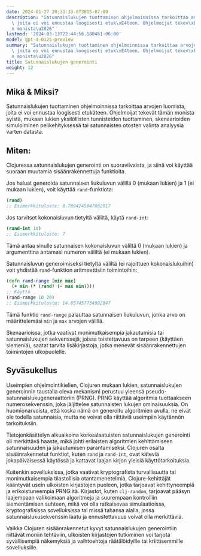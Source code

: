 ```yaml
---
date: 2024-01-27 20:33:33.873815-07:00
description: "Satunnaislukujen tuottaminen ohjelmoinnissa tarkoittaa arvojen luomista,\
  \ joita ei voi ennustaa loogisesti etuk\xE4teen. Ohjelmoijat tekev\xE4t t\xE4m\xE4\
  n monista\u2026"
lastmod: '2024-03-13T22:44:56.180461-06:00'
model: gpt-4-0125-preview
summary: "Satunnaislukujen tuottaminen ohjelmoinnissa tarkoittaa arvojen luomista,\
  \ joita ei voi ennustaa loogisesti etuk\xE4teen. Ohjelmoijat tekev\xE4t t\xE4m\xE4\
  n monista\u2026"
title: Satunnaislukujen generointi
weight: 12
---
```


## Mikä & Miksi?

Satunnaislukujen tuottaminen ohjelmoinnissa tarkoittaa arvojen luomista, joita ei voi ennustaa loogisesti etukäteen. Ohjelmoijat tekevät tämän monista syistä, mukaan lukien yksilöllisten tunnisteiden tuottaminen, skenaarioiden simuloiminen pelikehityksessä tai satunnaisten otosten valinta analyysia varten datasta.

## Miten:

Clojuressa satunnaislukujen generointi on suoraviivaista, ja siinä voi käyttää suoraan muutamia sisäänrakennettuja funktioita.

Jos haluat generoida satunnaisen liukuluvun välillä 0 (mukaan lukien) ja 1 (ei mukaan lukien), voit käyttää `rand`-funktiota:

```Clojure
(rand)
;; Esimerkkituloste: 0.7094245047062917
```

Jos tarvitset kokonaisluvun tietyltä väliltä, käytä `rand-int`:

```Clojure
(rand-int 10)
;; Esimerkkituloste: 7
```

Tämä antaa sinulle satunnaisen kokonaisluvun väliltä 0 (mukaan lukien) ja argumenttina antamasi numeron väliltä (ei mukaan lukien).

Satunnaisluvun generoimiseksi tietyltä väliltä (ei rajoittuen kokonaislukuihin) voit yhdistää `rand`-funktion aritmeettisiin toimintoihin:

```Clojure
(defn rand-range [min max]
  (+ min (* (rand) (- max min))))
;; Käyttö
(rand-range 10 20)
;; Esimerkkituloste: 14.857457734992847
```

Tämä funktio `rand-range` palauttaa satunnaisen liukuluvun, jonka arvo on määrittelemäsi `min` ja `max` arvojen välillä.

Skenaarioissa, jotka vaativat monimutkaisempia jakautumisia tai satunnaislukujen sekvenssejä, joissa toistettavuus on tarpeen (käyttäen siemeniä), saatat tarvita lisäkirjastoja, jotka menevät sisäänrakennettujen toimintojen ulkopuolelle.

## Syväsukellus

Useimpien ohjelmointikielien, Clojuren mukaan lukien, satunnaislukujen generoinnin taustalla oleva mekanismi perustuu yleensä pseudo-satunnaislukugeneraattoriin (PRNG). PRNG käyttää algoritmia tuottaakseen numerosekvenssin, joka jäljittelee satunnaisten lukujen ominaisuuksia. On huomionarvoista, että koska nämä on generoitu algoritmien avulla, ne eivät ole todella satunnaisia, mutta ne voivat olla riittäviä useimpiin käytännön tarkoituksiin.

Tietojenkäsittelyn alkuaikoina korkealaatuisten satunnaislukujen generointi oli merkittävä haaste, mikä johti erilaisten algoritmien kehittämiseen satunnaisuuden ja jakautumisen parantamiseksi. Clojuren osalta sisäänrakennetut funktiot, kuten `rand` ja `rand-int`, ovat käteviä jokapäiväisessä käytössä ja kattavat laajan kirjon yleisiä käyttötarkoituksia.

Kuitenkin sovelluksissa, jotka vaativat kryptografista turvallisuutta tai monimutkaisempia tilastollisia otantamenetelmiä, Clojure-kehittäjät kääntyvät usein ulkoisten kirjastojen puoleen, jotka tarjoavat kehittyneempiä ja erikoistuneempia PRNG:itä. Kirjastot, kuten `clj-random`, tarjoavat pääsyn laajempaan valikoimaan algoritmeja ja suurempaan kontrolliin siementämisen suhteen, mikä voi olla ratkaisevaa simulaatioissa, kryptografisissa sovelluksissa tai missä tahansa alalla, jossa satunnaislukusekvenssin laatu ja ennustettavuus voivat olla merkittäviä.

Vaikka Clojuren sisäänrakennetut kyvyt satunnaislukujen generointiin riittävät moniin tehtäviin, ulkoisten kirjastojen tutkiminen voi tarjota syvällisempiä näkemyksiä ja vaihtoehtoja räätälöidyille tai kriittisemmille sovelluksille.
